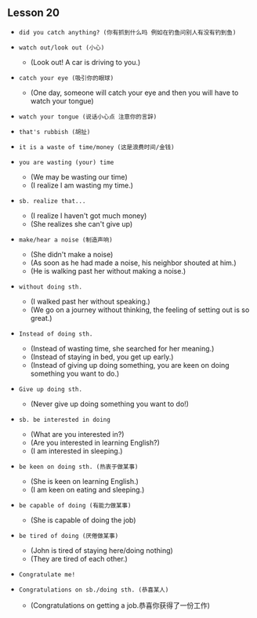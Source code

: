 ## Lesson 20

- `did you catch anything? (你有抓到什么吗 例如在钓鱼问别人有没有钓到鱼)`

- `watch out/look out (小心)`
  - (Look out! A car is driving to you.)

- `catch your eye (吸引你的眼球)`
  - (One day, someone will catch your eye and then you will have to watch your tongue)

- `watch your tongue (说话小心点 注意你的言辞)`

- `that's rubbish (胡扯)`

- `it is a waste of time/money (这是浪费时间/金钱)`

- `you are wasting (your) time`
  - (We may be wasting our time)
  - (I realize I am wasting my time.)

- `sb. realize that...`
  - (I realize I haven't got much money)
  - (She realizes she can't give up)

- `make/hear a noise (制造声响)`
  - (She didn't make a noise)
  - (As soon as he had made a noise, his neighbor shouted at him.)
  - (He is walking past her without making a noise.)

- `without doing sth.`
  - (I walked past her without speaking.)
  - (We go on a journey without thinking, the feeling of setting out is so great.)

- `Instead of doing sth.`
  - (Instead of wasting time, she searched for her meaning.)
  - (Instead of staying in bed, you get up early.)
  - (Instead of giving up doing something, you are keen on doing something you want to do.)

- `Give up doing sth.`
  - (Never give up doing something you want to do!)

- `sb. be interested in doing`
  - (What are you interested in?)
  - (Are you interested in learning English?)
  - (I am interested in sleeping.)

- `be keen on doing sth. (热衷于做某事)`
  - (She is keen on learning English.)
  - (I am keen on eating and sleeping.)

- `be capable of doing (有能力做某事)`
  - (She is capable of doing the job)

- `be tired of doing (厌倦做某事)`
  - (John is tired of staying here/doing nothing)
  - (They are tired of each other.)

- `Congratulate me!`

- `Congratulations on sb./doing sth. (恭喜某人)`
  - (Congratulations on getting a job.恭喜你获得了一份工作)
